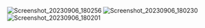![Screenshot_20230906_180256](https://github.com/PDHirpara/to_do_list/assets/92213446/2579b2ae-79b5-4690-a342-9f72fdd86a76)
![Screenshot_20230906_180230](https://github.com/PDHirpara/to_do_list/assets/92213446/eb523471-af1b-43d4-a253-ca0b3b343215)
![Screenshot_20230906_180201](https://github.com/PDHirpara/to_do_list/assets/92213446/2a60f4ee-a849-4c71-996c-ac5c50a1caed)
